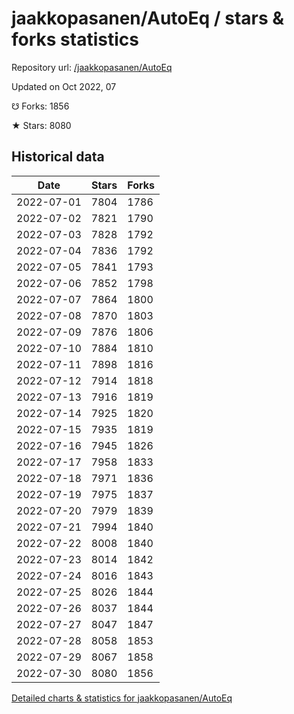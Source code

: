 # jaakkopasanen/AutoEq / stars & forks statistics

Repository url: [/jaakkopasanen/AutoEq](https://github.com/jaakkopasanen/AutoEq)

Updated on Oct 2022, 07

☋ Forks: 1856

★ Stars: 8080

## Historical data
| Date | Stars | Forks |
|------|-------|-------|
| 2022-07-01 | 7804 | 1786 | 
| 2022-07-02 | 7821 | 1790 | 
| 2022-07-03 | 7828 | 1792 | 
| 2022-07-04 | 7836 | 1792 | 
| 2022-07-05 | 7841 | 1793 | 
| 2022-07-06 | 7852 | 1798 | 
| 2022-07-07 | 7864 | 1800 | 
| 2022-07-08 | 7870 | 1803 | 
| 2022-07-09 | 7876 | 1806 | 
| 2022-07-10 | 7884 | 1810 | 
| 2022-07-11 | 7898 | 1816 | 
| 2022-07-12 | 7914 | 1818 | 
| 2022-07-13 | 7916 | 1819 | 
| 2022-07-14 | 7925 | 1820 | 
| 2022-07-15 | 7935 | 1819 | 
| 2022-07-16 | 7945 | 1826 | 
| 2022-07-17 | 7958 | 1833 | 
| 2022-07-18 | 7971 | 1836 | 
| 2022-07-19 | 7975 | 1837 | 
| 2022-07-20 | 7979 | 1839 | 
| 2022-07-21 | 7994 | 1840 | 
| 2022-07-22 | 8008 | 1840 | 
| 2022-07-23 | 8014 | 1842 | 
| 2022-07-24 | 8016 | 1843 | 
| 2022-07-25 | 8026 | 1844 | 
| 2022-07-26 | 8037 | 1844 | 
| 2022-07-27 | 8047 | 1847 | 
| 2022-07-28 | 8058 | 1853 | 
| 2022-07-29 | 8067 | 1858 | 
| 2022-07-30 | 8080 | 1856 | 


[Detailed charts & statistics for jaakkopasanen/AutoEq](https://reviewgithub.com/rep/jaakkopasanen/AutoEq)
